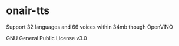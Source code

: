 # onair-tts

Support 32 languages and 66 voices within 34mb though OpenVINO

GNU General Public License v3.0
